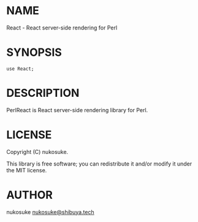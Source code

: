 # NAME

React - React server-side rendering for Perl

# SYNOPSIS

    use React;

# DESCRIPTION

PerlReact is React server-side rendering library for Perl.

# LICENSE

Copyright (C) nukosuke.

This library is free software; you can redistribute it and/or modify
it under the MIT license.

# AUTHOR

nukosuke <nukosuke@shibuya.tech>
